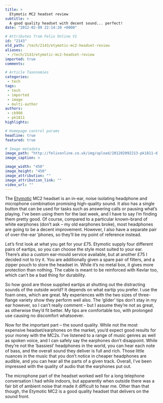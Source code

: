 ```yaml
---
title: >
  Etymotic MC2 headset review
subtitle: >
  A good quality headset with decent sound... perfect!
date: "2012-02-09 22:14:20 +0000"

# Attributes from Felix Online V1
id: "2143"
old_path: /tech/2143/etymotic-mc2-headset-review
aliases:
 - /tech/2143/etymotic-mc2-headset-review
imported: true
comments:

# Article Taxonomies
categories:
 - tech
tags:
 - tech
 - imported
 - image
 - multi-author
authors:
 - cb908
 - pk1811
highlights:

# Homepage control params
headline: true
featured: true

# Image metadata
image_path: "http://felixonline.co.uk/img/upload/201202092213-pk1811-d.jpg"
image_caption: >

image_width: "450"
image_height: "450"
image_attribution: ""
image_attribution_link: ""
video_url: ""
---
```


The [Etymotic](http://www.etymotic.com/) MC2 headset is an in-ear, noise isolating headphone and microphone combination promising high-quality sound. It also has a single button that can be used for tasks such as answering calls or pausing what’s playing. I’ve been using them for the last week, and I have to say I’m finding them pretty good. Of course, compared to a particular known-brand of white earphones (don’t ask – my old earphones broke), most headphones are going to be a decent improvement. However, I also have a separate pair of over-the-ear ‘phones, so they’ll be my point of reference instead.

Let’s first look at what you get for your £75. Etymotic supply four different pairs of eartips, so you can choose the style most suited to your ear. There’s also a custom ear-mould service available, but at another £75 I decided not to try it. You are additionally given a spare pair of filters, and a zipper pouch to store the headset in. While it’s no metal box, it gives more protection than nothing. The cable is meant to be reinforced with Kevlar too, which can’t be a bad thing for durability.

So how good are those supplied eartips at shutting out the distracting sounds of the outside world? It depends on what eartip you prefer. I use the foam ones, which are great. My experiences with the two sizes of three-flange variety show they perform well also. The ‘glider’ tips don’t stay in my ear however, so I can’t really comment – but I assume they’re not as great, as otherwise they’d fit better. My tips are comfortable too, with prolonged use causing no discomfort whatsoever.

Now for the important part – the sound quality. While not the most expensive headset/earphones on the market, you’d expect good results for your money with the MC2s. I’ve listened to a range of music genres as well as spoken voice, and I can safely say the earphones don’t disappoint. While they’re not the ‘bassiest’ headphones in the world, you can hear each note of bass, and the overall sound they deliver is full and rich. Those little nuances in the music that you don’t notice in cheaper headphones are audible, and you can hear all the parts of a given track. Overall, I’ve been impressed with the quality of audio that the earphones put out.

The microphone part of the headset worked well for a long telephone conversation I had while indoors, but apparently when outside there was a fair bit of ambient noise that made it difficult to hear me. Other than that though, the Etymotic MC2 is a good quality headset that delivers on the sound front.
